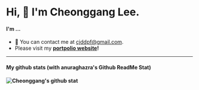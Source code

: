 # Hi, 👋 I'm Cheonggang Lee.
<!--
**cjdrkd7668/cjdrkd7668** is a ✨ _special_ ✨ repository because its `README.md` (this file) appears on your GitHub profile.
-->
#### I'm ...
- 🌱 You can contact me at cjddpf@gmail.com</strong>.
- Please visit my <strong>[portpolio website](https://cjdrkd7668.github.io/)<strong>!
---
#### My github stats (with anuraghazra's Github ReadMe Stat) 
![Cheonggang's github stat](https://github-readme-stats.vercel.app/api?username=cjdrkd7668&show_icons=true)
